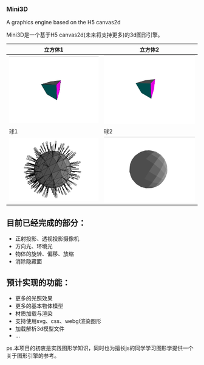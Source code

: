 ### Mini3D

A graphics engine based on the H5 canvas2d

Mini3D是一个基于H5 canvas2d(未来将支持更多)的3d图形引擎。

|立方体1|立方体2|
| ---- | ----- |
| ![demo0](./img/demo0.png) | ![demo1](./img/demo1.png) |
|球1|球2|
| ![demo3](./img/demo3.png) | ![demo4](./img/demo4.png) | 

## 目前已经完成的部分：

* 正射投影、透视投影摄像机
* 方向光、环境光
* 物体的旋转、偏移、放缩
* 消除隐藏面

## 预计实现的功能：
* 更多的光照效果
* 更多的基本物体模型
* 材质加载与渲染
* 支持使用svg、css、webgl渲染图形
* 加载解析3d模型文件
* ...

ps.本项目的初衷是实践图形学知识，同时也为擅长js的同学学习图形学提供一个关于图形引擎的参考。

